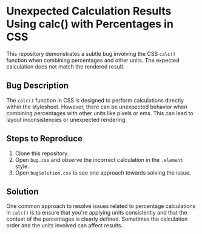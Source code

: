 # Unexpected Calculation Results Using calc() with Percentages in CSS

This repository demonstrates a subtle bug involving the CSS `calc()` function when combining percentages and other units. The expected calculation does not match the rendered result.

## Bug Description
The `calc()` function in CSS is designed to perform calculations directly within the stylesheet. However, there can be unexpected behavior when combining percentages with other units like pixels or ems.  This can lead to layout inconsistencies or unexpected rendering.

## Steps to Reproduce
1. Clone this repository.
2. Open `bug.css` and observe the incorrect calculation in the `.element` style.
3. Open `bugSolution.css` to see one approach towards solving the issue.

## Solution
One common approach to resolve issues related to percentage calculations in `calc()` is to ensure that you're applying units consistently and that the context of the percentages is clearly defined. Sometimes the calculation order and the units involved can affect results.